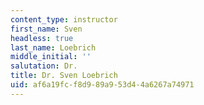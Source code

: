 ```yaml
---
content_type: instructor
first_name: Sven
headless: true
last_name: Loebrich
middle_initial: ''
salutation: Dr.
title: Dr. Sven Loebrich
uid: af6a19fc-f8d9-89a9-53d4-4a6267a74971
---
```

